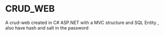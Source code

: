 # CRUD_WEB
A crud-web created in C# ASP.NET with a MVC structure and SQL Entity , also have hash and salt in the password
